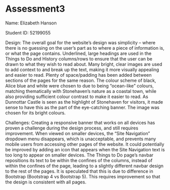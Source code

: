 # Assessment3

Name: Elizabeth Hanson

Student ID: 52199055

Design:
The overall goal for the website’s design was simplicity – where there is no guessing on the user’s part as to where a piece of information is, or what the page contains. 
Underlined, large headings are used in the Things to Do and History columns/rows to ensure that the user can be drawn to what they wish to read about.
Many bright, clear images are used to add context to and break up the text, making it more visually appealing and easier to read. Plenty of space/padding has been added between sections of the pages for the same reason.
The colour scheme of black, Alice blue and white were chosen to due to being “ocean-like” colours, matching thematically with Stonehaven’s nature as a coastal town, while also providing sufficient colour contrast to make it easier to read.
As Dunnottar Castle is seen as the highlight of Stonehaven for visitors, it made sense to have this as the part of the eye-catching banner. The image was chosen for its bright colours.

Challenges:
Creating a responsive banner that works on all devices has proven a challenge during the design process, and still requires improvement. When viewed on smaller devices, the “Site Navigation” dropdown menu disappears, which is unacceptable, and prevents many mobile users from accessing other pages of the website. It could potentially be improved by adding an icon that appears when the Site Navigation text is too long to appear on smaller devices.
The Things to Do page’s navbar repositions its text to be within the confines of the columns, instead of within the confines of the page, leading to a slightly different navbar design to the rest of the pages. It is speculated that this is due to difference in Bootstrap (Bootstrap 4 vs Bootstrap 5). This requires improvement so that the design is consistent with all pages.
